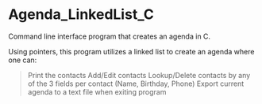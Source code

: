 # Agenda_LinkedList_C
Command line interface program that creates an agenda in C.

Using pointers,
this program utilizes a linked list to create an agenda where one can:
>Print the contacts
>Add/Edit contacts
>Lookup/Delete contacts by any of the 3 fields per contact (Name, Birthday, Phone)
>Export current agenda to a text file when exiting program
